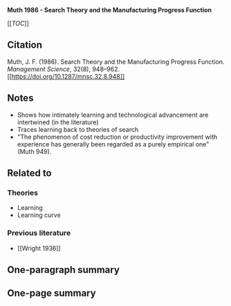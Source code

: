 **Muth 1986 - Search Theory and the Manufacturing Progress Function**

[[_TOC_]]

## Citation
Muth, J. F. (1986). Search Theory and the Manufacturing Progress Function. *Management Science*, 32(8), 948–962. [[https://doi.org/10.1287/mnsc.32.8.948]]

## Notes
* Shows how intimately learning and technological advancement are intertwined (in the literature)
* Traces learning back to theories of search
* "The phenomenon of cost reduction or productivity improvement with experience has generally been regarded as a purely empirical one" (Muth 949).

## Related to

### Theories
* Learning
* Learning curve

### Previous literature
* [[Wright 1936]]

## One-paragraph summary

## One-page summary